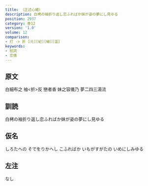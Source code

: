 ```yaml
---
title: （正述心緒）
description: 白栲の袖折り返し恋ふればか妹が姿の夢にし見ゆる
position: 2937
category: 巻12
version: '1.0'
volume: 12
comparison:
- 打 -> 折 [元][紀][細][温]
keywords:
- 枕詞
- 恋情
---
```


## 原文

白細布之 袖<折>反 戀者香 妹之容儀乃 夢二四三湯流

## 訓読

白栲の袖折り返し恋ふればか妹が姿の夢にし見ゆる

## 仮名

しろたへの そでをりかへし こふればか いもがすがたの いめにしみゆる

## 左注

なし
